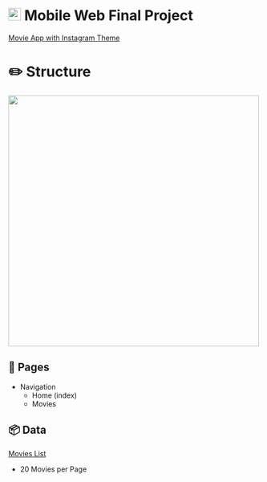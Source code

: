 # <img src="https://user-images.githubusercontent.com/88214084/200234802-f75e0d17-79c8-405b-b5ad-f31283835e2b.svg" width="25" /> Mobile Web Final Project

[Movie App with Instagram Theme](https://jaewonchungdev.github.io/movie-app-insta-theme/)


# ✏️ Structure
<img src="https://user-images.githubusercontent.com/88214084/200234688-c9119543-c652-47ef-8826-24f2fdee9466.svg" width="500" />


## 📄 Pages

- Navigation
    - Home (index)
    - Movies

## 📦 Data

[Movies List](https://yts.mx/api/v2/list_movies.json)

- 20 Movies per Page